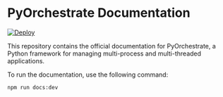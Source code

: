 # PyOrchestrate Documentation

[![Deploy](https://github.com/giulio333/PyOrchestrateDocumentation/actions/workflows/deploy.yml/badge.svg)](https://github.com/giulio333/PyOrchestrateDocumentation/actions/workflows/deploy.yml)

This repository contains the official documentation for PyOrchestrate, a Python framework for managing multi-process and multi-threaded applications.

To run the documentation, use the following command:
```
npm run docs:dev
```
